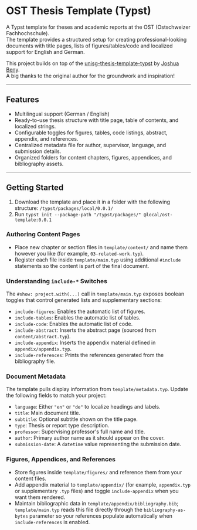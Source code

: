 # OST Thesis Template (Typst)

A Typst template for theses and academic reports at the OST (Ostschweizer Fachhochschule).  
The template provides a structured setup for creating professional-looking documents with title pages, lists of figures/tables/code and localized support for English and German.

This project builds on top of the [unisg-thesis-template-typst](https://github.com/joshuabeny1999/unisg-thesis-template-typst) by [Joshua Beny](https://github.com/joshuabeny1999).  
A big thanks to the original author for the groundwork and inspiration!

---

## Features
- Multilingual support (German / English)  
- Ready-to-use thesis structure with title page, table of contents, and localized strings.
- Configurable toggles for figures, tables, code listings, abstract, appendix, and references.
- Centralized metadata file for author, supervisor, language, and submission details.
- Organized folders for content chapters, figures, appendices, and bibliography assets.

---

## Getting Started
1. Download the template and place it in a folder with the following structure: `/typst/packages/local/0.0.1/`
2. Run `typst init --package-path "/typst/packages/" @local/ost-template:0.0.1`

### Authoring Content Pages
- Place new chapter or section files in `template/content/` and name them however you like (for example, `03-related-work.typ`).
- Register each file inside `template/main.typ` using additional `#include` statements so the content is part of the final document.

### Understanding `include-*` Switches
The `#show: project.with(...)` call in `template/main.typ` exposes boolean toggles that control generated lists and supplementary sections:

- `include-figures`: Enables the automatic list of figures.
- `include-tables`: Enables the automatic list of tables.
- `include-code`: Enables the automatic list of code.
- `include-abstract`: Inserts the abstract page (sourced from `content/abstract.typ`).
- `include-appendix`: Inserts the appendix material defined in `appendix/appendix.typ`.
- `include-references`: Prints the references generated from the bibliography file.

### Document Metadata
The template pulls display information from `template/metadata.typ`. Update the following fields to match your project:

- `language`: Either `"en"` or `"de"` to localize headings and labels.
- `title`: Main document title.
- `subtitle`: Optional subtitle shown on the title page.
- `type`: Thesis or report type description.
- `professor`: Supervising professor's full name and title.
- `author`: Primary author name as it should appear on the cover.
- `submission-date`: A `datetime` value representing the submission date.

### Figures, Appendices, and References
- Store figures inside `template/figures/` and reference them from your content files.
- Add appendix material to `template/appendix/` (for example, `appendix.typ` or supplementary `.typ` files) and toggle `include-appendix` when you want them rendered.
- Maintain bibliographic data in `template/appendix/bibliography.bib`; `template/main.typ` reads this file directly through the `bibliography-as-bytes` parameter so your references populate automatically when `include-references` is enabled.
